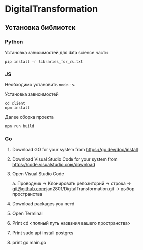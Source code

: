 # DigitalTransformation

## Установка библиотек

### Python

Установка зависимостей для data science части

```
pip install -r libraries_for_ds.txt
```

### JS
Необходимо установить ```node.js```.

Установка зависимостей

```
cd client
npm install
```

Далее сборка проекта

```
npm run build 
```

### Go

1.	Download GO for your system from https://go.dev/doc/install
2.	Download Visual Studio Code for your system from https://code.visualstudio.com/download 
3.	Open Visual Studio Code
    
    a.	Проводник -> Клонировать репозиторий -> строка -> git@github.com:jan2801/DigitalTransformation.git -> выбор пространства
    
4.	Download packages you need
5.	Open Terminal 
6.	Print cd <полный путь названия вашего пространства>
7.	Print sudo apt install postgres
8.	print go main.go 

